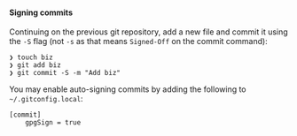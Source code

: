 #### Signing commits

Continuing on the previous git repository, add a new file and commit it using the `-S` flag (not `-s` as that means `Signed-Off` on the commit command):

```
❯ touch biz
❯ git add biz
❯ git commit -S -m "Add biz"
```

You may enable auto-signing commits by adding the following to `~/.gitconfig.local`:

```
[commit]
    gpgSign = true
```
